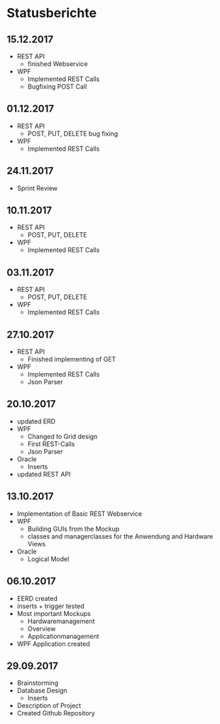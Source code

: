 # Statusberichte

## 15.12.2017
* REST API
    * finished Webservice
* WPF
    * Implemented REST Calls
    * Bugfixing POST Call

## 01.12.2017
* REST API
    * POST, PUT, DELETE bug fixing
* WPF
    * Implemented REST Calls

## 24.11.2017
* Sprint Review

## 10.11.2017
* REST API
    * POST, PUT, DELETE
* WPF
    * Implemented REST Calls

## 03.11.2017
* REST API
    * POST, PUT, DELETE
* WPF
    * Implemented REST Calls

## 27.10.2017
* REST API
    * Finished implementing of GET
* WPF
    * Implemented REST Calls
    * Json Parser

## 20.10.2017
* updated ERD
* WPF
    * Changed to Grid design
    * First REST-Calls
    * Json Parser
* Oracle
    * Inserts
* updated REST API
## 13.10.2017
* Implementation of Basic REST Webservice
* WPF
    * Building GUIs from the Mockup
    * classes and managerclasses for the Anwendung and Hardware Views
* Oracle
	* Logical Model

## 06.10.2017
* EERD created
* inserts + trigger tested
* Most important Mockups
    * Hardwaremanagement
    * Overview
    * Applicationmanagement
* WPF Application created

## 29.09.2017
* Brainstorming
* Database Design
    * Inserts
* Description of Project
* Created Github Repository
